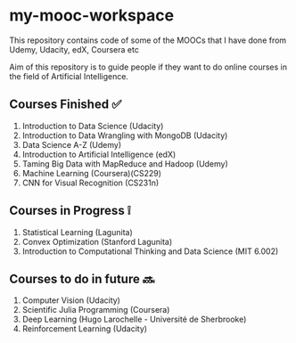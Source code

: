 # my-mooc-workspace
This repository contains code of some of the MOOCs that I have done from Udemy, Udacity, edX, Coursera etc

Aim of this repository is to guide people if they want to do online courses in the field of Artificial Intelligence.


Courses Finished :white_check_mark:
---
1. Introduction to Data Science (Udacity)
2. Introduction to Data Wrangling with MongoDB (Udacity)
3. Data Science A-Z (Udemy)
4. Introduction to Artificial Intelligence (edX)
5. Taming Big Data with MapReduce and Hadoop (Udemy)
6. Machine Learning (Coursera)(CS229)
8. CNN for Visual Recognition (CS231n)

Courses in Progress :grey_exclamation:
---

1. Statistical Learning (Lagunita)
2. Convex Optimization (Stanford Lagunita)
3. Introduction to Computational Thinking and Data Science (MIT 6.002)

Courses to do in future :soon:
---

1. Computer Vision (Udacity)
2. Scientific Julia Programming (Coursera)
3. Deep Learning (Hugo Larochelle - Université de Sherbrooke)
4. Reinforcement Learning (Udacity)








